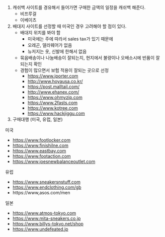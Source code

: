 1. 캐쉬백 사이트를 경유해서 들어가면 구매한 금액의 일정을 캐쉬백 해준다.
   - 비프루걸
   - 이베이츠
2. 배대지 사이트를 선정할 때 미국인 경우 고려해야 할 점이 있다.
   - 배대지 위치를 봐야 함
     - 미국에는 주에 따라서 sales tax가 있기 때문에 
     - 오레곤, 델라웨어가 없음
     - 뉴저지는 옷, 신발에 한해서 없음
   - 묶음배송이나 나눔배송이 잘되는지, 현지에서 불량이나 오배소시에 반품이 잘되는지 확인
   - 경험이 많으면서 보험 적용이 잘되는 곳으로 선정
     - https://www.iporter.com
     - http://www.hoyausa.co.kr/
     - https://post.malltail.com/
     - http://www.ehanex.com/
     - https://www.ohmyzip.com
     - https://www.2fasts.com
     - https://www.kotree.com
     - https://www.hackjiggu.com
3. 구매대행 (미국, 유럽, 일본)

미국

- https://www.footlocker.com
- https://www.finishilne.com
- https://www.eastbay.com
- https://www.footaction.com
- https://www.joesnewbalanceoutlet.com

유럽

- https://www.sneakersnstuff.com
- https://www.endclothing.com/gb
- https://www,asos.com/men

일본

- https://www.atmos-tokyo.com
- https://www.mita-sneakers.co.jp
- https://www.billys-tokyo.net/shop
- https://www.undefeated.jp